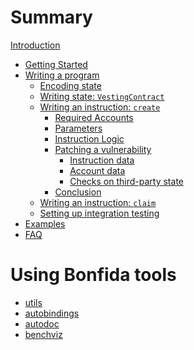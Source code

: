 <!-- markdownlint-disable MD007 -->
<!-- markdownlint-disable MD042 -->
# Summary

[Introduction](README.md)

- [Getting Started](01_Getting_started.md)
- [Writing a program](02_Writing_a_program.md)
    - [Encoding state](02.01_Encoding_state.md)
    - [Writing state: `VestingContract`](02.02_VestingContract.md)
    - [Writing an instruction: `create`](02.03_Instruction_create.md)
        - [Required Accounts](02.03.01_Required_accounts.md)
        - [Parameters](02.03.02_Parameters.md)
        - [Instruction Logic](02.03.03_Instruction_logic.md)
        - [Patching a vulnerability](02.03.04_Instruction_create_patch.md)
            - [Instruction data](02.03.04.01_Instruction_data.md)
            - [Account data](02.03.04.02_Account_data.md)
            - [Checks on third-party state](02.03.04.03_Implementing_checks_on_third-party_state.md)
        - [Conclusion](02.03.05_Conclusion.md)
    - [Writing an instruction: `claim`](02.04_Instruction_claim.md)
    - [Setting up integration testing]()
- [Examples]()
- [FAQ]()

# Using Bonfida tools

- [utils]()
- [autobindings]()
- [autodoc]()
- [benchviz]()
